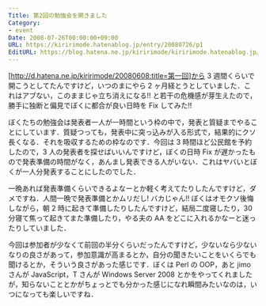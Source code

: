 ```yaml
---
Title: 第2回の勉強会を開きました
Category:
- event
Date: 2008-07-26T00:00:00+09:00
URL: https://kiririmode.hatenablog.jp/entry/20080726/p1
EditURL: https://blog.hatena.ne.jp/kiririmode/kiririmode.hatenablog.jp/atom/entry/8454420450078214559
---
```


[http://d.hatena.ne.jp/kiririmode/20080608:title=第一回]から 3 週間くらいで開こうとしてたんですけど，いつのまにやら 2 ヶ月経とうとしていました．これはアブない，このままじゃ立ち消えになる!! と若干の危機感が芽生えたので，勝手に独断と偏見でぼくに都合が良い日時を Fix してみた!!

ぼくたちの勉強会は発表者一人が一時間という枠の中で，発表と質疑までやることにしています．質疑つっても，発表中に突っ込みが入る形式で，結果的にクソ長くなる．それを吸収するための枠なのです．今回は 3 時間ほど公民館を予約したので，3 人の発表者を探せばいいんですけど，ぼくの日時 Fix が遅かったもので発表準備の時間がなく，あんまし発表できる人がいない．これはヤバいとぼくが一人分発表することにしたのでした．

一晩あれば発表準備くらいできるよなーとか軽く考えてたりしたんですけど，ダメですね．人間一晩で発表準備とかムリだし! バカじゃん!! ぼくはオモクソ後悔しながら，朝 2 時に起きて準備したりしたんですけど，結局二度寝したり，30 分寝て焦って起きてまた準備したり，やる夫の AA をどこに入れるかなーと迷ったりしていました．

今回は参加者が少なくて前回の半分くらいだったんですけど，少ないなら少ないなりの良さがあって，参加意識が高まるとか，自分の聞きたいことをいくらでも聞けるとか，そういう良さがあった感じです．ぼくは Perl の OOP，あと jimo さんが JavaScript，T さんが Windows Server 2008 とかをやってくれましたが，知らないこととかがちょっとでも分かった感じになれ瞬間みたいなのは，いつになっても楽しいですね．
